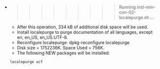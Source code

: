 * >>>>>>>>> Running inst-min-con-02-localepurge.sh ...
  * After this operation, 334 kB of additional disk space will be used.
  * Install localepurge to purge documentation of all languages, except en, en_US, en_US.UTF-8.
  * Reconfigure localepurge: dpkg-reconfigure localepurge
  * Disk size = 1752236K. Space Used = 756K.
  * The following NEW packages will be installed:
  ```bash
  localepurge ucf
  ```
